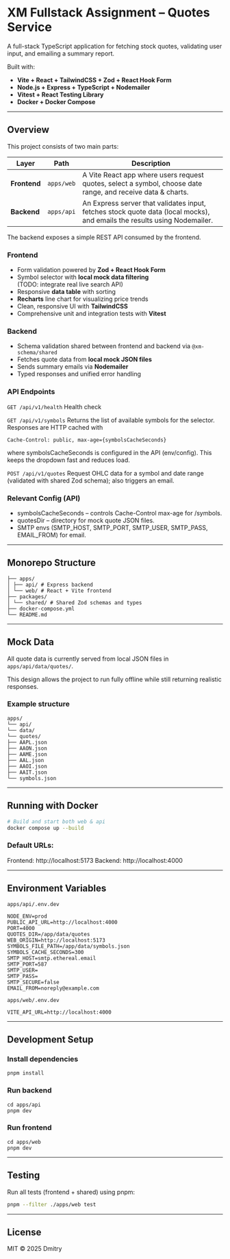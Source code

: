 # XM Fullstack Assignment – Quotes Service

A full-stack TypeScript application for fetching stock quotes, validating user input, and emailing a summary report.

Built with:
- **Vite + React + TailwindCSS + Zod + React Hook Form**
- **Node.js + Express + TypeScript + Nodemailer**
- **Vitest + React Testing Library**
- **Docker + Docker Compose**

---

## Overview

This project consists of two main parts:

| Layer        | Path       | Description                                                                                                             |
|--------------|------------|-------------------------------------------------------------------------------------------------------------------------|
| **Frontend** | `apps/web` | A Vite React app where users request quotes, select a symbol, choose date range, and receive data & charts.             |
| **Backend**  | `apps/api` | An Express server that validates input, fetches stock quote data (local mocks), and emails the results using Nodemailer.|

The backend exposes a simple REST API consumed by the frontend.

### Frontend
- Form validation powered by **Zod + React Hook Form**
- Symbol selector with **local mock data filtering**  
  (TODO: integrate real live search API)
- Responsive **data table** with sorting
- **Recharts** line chart for visualizing price trends
- Clean, responsive UI with **TailwindCSS**
- Comprehensive unit and integration tests with **Vitest**

### Backend
- Schema validation shared between frontend and backend via `@xm-schema/shared`
- Fetches quote data from **local mock JSON files**
- Sends summary emails via **Nodemailer**
- Typed responses and unified error handling

### API Endpoints
`GET /api/v1/health`
Health check

`GET /api/v1/symbols`
Returns the list of available symbols for the selector. 
Responses are HTTP cached with
```
Cache-Control: public, max-age={symbolsCacheSeconds}
```
where symbolsCacheSeconds is configured in the API (env/config). This keeps the dropdown fast and reduces load.

`POST /api/v1/quotes`
Request OHLC data for a symbol and date range (validated with shared Zod schema); also triggers an email.

### Relevant Config (API)
- symbolsCacheSeconds – controls Cache-Control max-age for /symbols.
- quotesDir – directory for mock quote JSON files.
- SMTP envs (SMTP_HOST, SMTP_PORT, SMTP_USER, SMTP_PASS, EMAIL_FROM) for email.

---

## Monorepo Structure

```
├── apps/
│ ├── api/ # Express backend
│ └── web/ # React + Vite frontend
├── packages/
│ └── shared/ # Shared Zod schemas and types
├── docker-compose.yml
└── README.md
```

---

## Mock Data

All quote data is currently served from local JSON files in `apps/api/data/quotes/`.

This design allows the project to run fully offline while still returning realistic responses.

### Example structure
```
apps/
└── api/
└── data/
└── quotes/
├── AAPL.json
├── AAON.json
├── AAME.json
├── AAL.json
├── AAOI.json
├── AAIT.json
└── symbols.json
```

---

## Running with Docker

```bash
# Build and start both web & api
docker compose up --build
```

### Default URLs:
Frontend: http://localhost:5173
Backend: http://localhost:4000

---

## Environment Variables

`apps/api/.env.dev`

```
NODE_ENV=prod
PUBLIC_API_URL=http://localhost:4000
PORT=4000
QUOTES_DIR=/app/data/quotes
WEB_ORIGIN=http://localhost:5173
SYMBOLS_FILE_PATH=/app/data/symbols.json
SYMBOLS_CACHE_SECONDS=300
SMTP_HOST=smtp.ethereal.email
SMTP_PORT=587
SMTP_USER=
SMTP_PASS=
SMTP_SECURE=false
EMAIL_FROM=noreply@example.com
```

`apps/web/.env.dev`

```
VITE_API_URL=http://localhost:4000
```
 
 ---

## Development Setup

### Install dependencies
```
pnpm install
```

### Run backend
```
cd apps/api
pnpm dev
```

### Run frontend
```
cd apps/web
pnpm dev
```

---

## Testing

Run all tests (frontend + shared) using pnpm:

```bash
pnpm --filter ./apps/web test
```

---

## License

MIT © 2025 Dmitry
